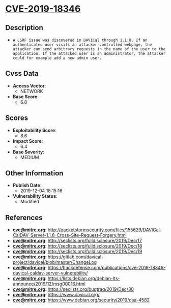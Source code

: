 
# [CVE-2019-18346](https://cve.mitre.org/cgi-bin/cvename.cgi?name=CVE-2019-18346)

## Description

- `A CSRF issue was discovered in DAViCal through 1.1.8. If an authenticated user visits an attacker-controlled webpage, the attacker can send arbitrary requests in the name of the user to the application. If the attacked user is an administrator, the attacker could for example add a new admin user.`

## Cvss Data

- **Access Vector**:
  - NETWORK
- **Base Score**:
  - 6.8

## Scores

- **Exploitability Score**:
  - 8.6
- **Impact Score**:
  - 6.4
- **Base Severity**:
  - MEDIUM

## Other Information

- **Publish Date**:
  - 2019-12-04 18:15:16
- **Vulnerability Status**:
  - Modified

## References

- **cve@mitre.org**: http://packetstormsecurity.com/files/155629/DAViCal-CalDAV-Server-1.1.8-Cross-Site-Request-Forgery.html
- **cve@mitre.org**: http://seclists.org/fulldisclosure/2019/Dec/17
- **cve@mitre.org**: http://seclists.org/fulldisclosure/2019/Dec/18
- **cve@mitre.org**: http://seclists.org/fulldisclosure/2019/Dec/19
- **cve@mitre.org**: https://gitlab.com/davical-project/davical/blob/master/ChangeLog
- **cve@mitre.org**: https://hackdefense.com/publications/cve-2019-18346-davical-caldav-server-vulnerability/
- **cve@mitre.org**: https://lists.debian.org/debian-lts-announce/2019/12/msg00016.html
- **cve@mitre.org**: https://seclists.org/bugtraq/2019/Dec/30
- **cve@mitre.org**: https://www.davical.org/
- **cve@mitre.org**: https://www.debian.org/security/2019/dsa-4582

